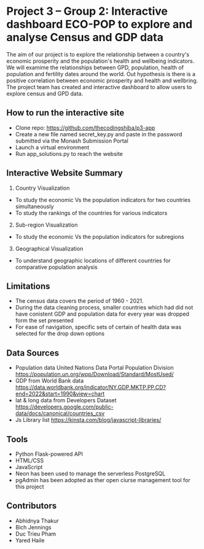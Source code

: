 # Project 3 – Group 2: Interactive dashboard ECO-POP to explore and analyse Census and GDP data
The aim of our project is to explore the relationship between a country's economic prosperity and the population's health and wellbeing indicators. We will examime the relationships between GPD, population, 
health of population and fertility dates around the world. Out hypothesis is there is a positive correlation between economic prosperity and health and wellbring.
The project team has created and interactive dashboard to allow users to explore census and GPD data.

## How to run the interactive site
- Clone repo: https://github.com/thecodingshiba/p3-app
- Create a new file named secret_key.py and paste in the password submitted via the Monash Submission Portal
- Launch a virtual environment
- Run app_solutions.py to reach the website

## Interactive Website Summary
1) Country Visualization
- To study the economic Vs the population indicators for two countries simultaneously
- To study the rankings of the countries for various indicators
2) Sub-region Visualization
- To study the economic Vs the population indicators for subregions
3) Geographical Visualization
- To understand geographic locations of different countries for comparative population analysis

## Limitations
- The census data covers the period of 1960 - 2021.
- During the data cleaning process, smaller countries which had did not have conistent GDP and population data for every year was dropped form the set presented
- For ease of navigation, specific sets of certain of health data was selected for the drop down options

## Data Sources
- Population data United Nations Data Portal Population Division <https://population.un.org/wpp/Download/Standard/MostUsed/>
- GDP from World Bank data <https://data.worldbank.org/indicator/NY.GDP.MKTP.PP.CD?end=2022&start=1990&view=chart>
- lat & long data from Developers Dataset <https://developers.google.com/public-data/docs/canonical/countries_csv>
- Js Library list <https://kinsta.com/blog/javascript-libraries/>

## Tools
- Python Flask-powered API
- HTML/CSS
- JavaScript
- Neon has been used to manage the serverless PostgreSQL
- pgAdmin has been adopted as ther open ciurse management tool for this project

## Contributors
- Abhidnya Thakur
- Bich Jennings
- Duc Trieu Pham
- Yared Haile

